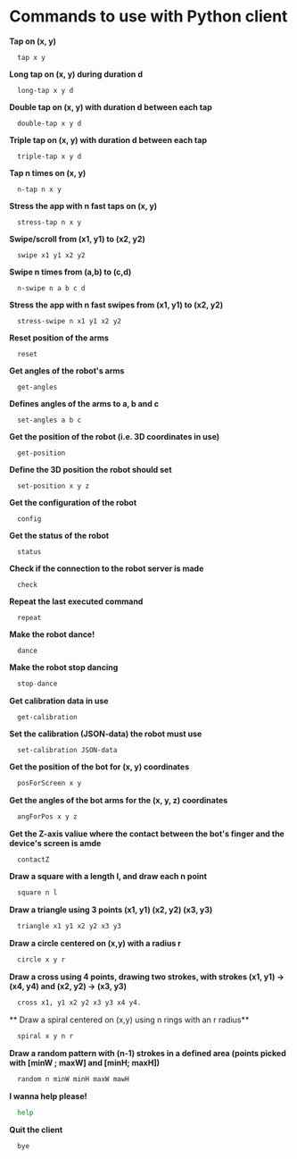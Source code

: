 # Commands to use with Python client

**Tap on (x, y)**  
```shell
  tap x y
```

**Long tap on (x, y) during duration d**  
```shell
  long-tap x y d
```

**Double tap on (x, y) with duration d between each tap**  
```shell
  double-tap x y d
```

**Triple tap on (x, y) with duration d between each tap**  
```shell
  triple-tap x y d
```

**Tap n times on (x, y)**  
```shell
  n-tap n x y
```

**Stress the app with n fast taps on (x, y)**  
```shell
  stress-tap n x y
```

**Swipe/scroll from (x1, y1) to (x2, y2)**  
```shell
  swipe x1 y1 x2 y2
```

**Swipe n times from (a,b) to (c,d)**  
```shell
  n-swipe n a b c d
```

**Stress the app with n fast swipes from (x1, y1) to (x2, y2)**  
```shell
  stress-swipe n x1 y1 x2 y2
```

**Reset position of the arms**  
```shell
  reset
```

**Get angles of the robot's arms**  
```shell
  get-angles
```

**Defines angles of the arms to a, b and c**  
```shell
  set-angles a b c
```

**Get the position of the robot (i.e. 3D coordinates in use)**  
```shell
  get-position
```

**Define the 3D position the robot should set**  
```shell
  set-position x y z
```

**Get the configuration of the robot**  
```shell
  config
```

**Get the status of the robot**  
```shell
  status
```

**Check if the connection to the robot server is made**  
```shell
  check
```

**Repeat the last executed command**  
```shell
  repeat
```

**Make the robot dance!**  
```shell
  dance
```

**Make the robot stop dancing**  
```python
  stop-dance
```

**Get calibration data in use**  
```shell
  get-calibration
```

**Set the calibration (JSON-data) the robot must use**  
```shell
  set-calibration JSON-data
```

**Get the position of the bot for (x, y) coordinates**  
```python
  posForScreen x y
```

**Get the angles of the bot arms for the (x, y, z) coordinates**  
```python
  angForPos x y z
```

**Get the Z-axis valiue where the contact between the bot's finger and the device's screen is amde**  
```python
  contactZ
```

**Draw a square with a length l, and draw each n point**
```python
  square n l
```

**Draw a triangle using 3 points (x1, y1) (x2, y2) (x3, y3)**
```python
  triangle x1 y1 x2 y2 x3 y3
```

**Draw a circle centered on (x,y) with a radius r**
```python
  circle x y r
```

**Draw a cross using 4 points, drawing two strokes, with strokes (x1, y1) -> (x4, y4) and (x2, y2) -> (x3, y3)**
```python
  cross x1, y1 x2 y2 x3 y3 x4 y4.
```

** Draw a spiral centered on (x,y) using n rings with an r radius**
```python
  spiral x y n r
```

**Draw a random pattern with (n-1) strokes in a defined area (points picked with [minW ; maxW] and [minH; maxH])**
```python
  random n minW minH maxW mawH
```

**I wanna help please!**  
```python
  help
```

**Quit the client**  
```python
  bye
```
